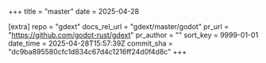 +++
title = "master"
date = 2025-04-28

[extra]
repo = "gdext"
docs_rel_url = "gdext/master/godot"
pr_url = "https://github.com/godot-rust/gdext"
pr_author = ""
sort_key = 9999-01-01
date_time = 2025-04-28T15:57:39Z
commit_sha = "dc9ba895580cfc1d834c67d4c1216ff24d0f4d8c"
+++


